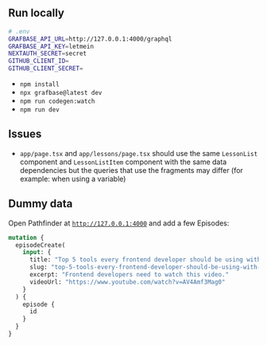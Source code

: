 ## Run locally

```bash
# .env
GRAFBASE_API_URL=http://127.0.0.1:4000/graphql
GRAFBASE_API_KEY=letmein
NEXTAUTH_SECRET=secret
GITHUB_CLIENT_ID=
GITHUB_CLIENT_SECRET=
```

- `npm install`
- `npx grafbase@latest dev`
- `npm run codegen:watch`
- `npm run dev`

## Issues

- `app/page.tsx` and `app/lessons/page.tsx` should use the same `LessonList` component and `LessonListItem` component with the same data dependencies but the queries that use the fragments may differ (for example: when using a variable)

## Dummy data

Open Pathfinder at [`http://127.0.0.1:4000`](http://127.0.0.1:4000) and add a few Episodes:

```graphql
mutation {
  episodeCreate(
    input: {
      title: "Top 5 tools every frontend developer should be using with GraphQL in 2023"
      slug: "top-5-tools-every-frontend-developer-should-be-using-with-graphql-in-2023"
      excerpt: "Frontend developers need to watch this video."
      videoUrl: "https://www.youtube.com/watch?v=AV4Amf3Mag0"
    }
  ) {
    episode {
      id
    }
  }
}
```
